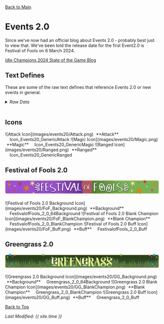 [Back to Main](index.md)

# Events 2.0

Since we've now had an official blog about Events 2.0 - probably best just to view that. We've been told the release date for the first Event2.0 is Festival of Fools on 6 March 2024.

[Idle Champions 2024 State of the Game Blog](https://codenameentertainment.com/?page=idle_champions&post_id=1636#blog)

## Text Defines

These are some of the raw text defines that reference Events 2.0 or new events in general.

<details><summary><em>Raw Data</em></summary>
<p>
<pre>
{
    "id": 5471,
    "key": "events_2_faq_title",
    "contents": ""
}
{
    "id": 5472,
    "key": "events_2_faq",
    "contents": ""
}
{
    "id": 5463,
    "key": "events_2_achievement_box_msg",
    "contents": "Each achievement increases the damage of all Champions by 1%"
}
{
    "id": 5458,
    "key": "supporter_flex_slot_locked_msg",
    "contents": "Unlock the supporter slot now by purchasing DLC containing an event boost"
}
{
    "id": 5440,
    "key": "getting_event_details",
    "contents": "Getting event details..."
}
{
    "id": 5489,
    "key": "events_pick_champion_confirmation",
    "contents": "Are you sure you want to pick $heroName?"
}
</pre>
</p>
</details>
<br>

## Icons

<span class="emergenceShopTableRow">
    <span class="emergenceShopTableItem">
        <span class="emergenceShopTableIcon">
            ![Attack Icon](images/events20/Attack.png)
        </span>
        <span class="emergenceShopTableTextColumn">
            <span style="margin-left:5px">**Attack**</span>
            <span style="margin-left:15px">Icon_Events20_GenericAttack</span>
        </span>
    </span>
    <span class="emergenceShopTableItem">
        <span class="emergenceShopTableIcon">
            ![Magic Icon](images/events20/Magic.png)
        </span>
        <span class="emergenceShopTableTextColumn">
            <span style="margin-left:5px">**Magic**</span>
            <span style="margin-left:15px">Icon_Events20_GenericMagic</span>
        </span>
    </span>
    <span class="emergenceShopTableItem">
        <span class="emergenceShopTableIcon">
            ![Ranged Icon](images/events20/Ranged.png)
        </span>
        <span class="emergenceShopTableTextColumn">
            <span style="margin-left:5px">**Ranged**</span>
            <span style="margin-left:15px">Icon_Events20_GenericRanged</span>
        </span>
    </span>
</span>

## Festival of Fools 2.0

![Festival of Fools 2.0 Banner](images/events20/FoF_Banner.png)

<span class="emergenceShopTableRow">
    <span class="emergenceShopTableItem">
        <span class="emergenceShopTableIcon">
            ![Festival of Fools 2.0 Background Icon](images/events20/FoF_Background.png)
        </span>
        <span class="emergenceShopTableTextColumn">
            <span style="margin-left:5px">**Background**</span>
            <span style="margin-left:15px">FestivalofFools_2_0_64Background</span>
        </span>
    </span>
    <span class="emergenceShopTableItem">
        <span class="emergenceShopTableIcon">
            ![Festival of Fools 2.0 Blank Champion Icon](images/events20/FoF_BlankChampion.png)
        </span>
        <span class="emergenceShopTableTextColumn">
            <span style="margin-left:5px">**Blank Champion**</span>
            <span style="margin-left:15px">FestivalofFools_2_0_BlankChampion</span>
        </span>
    </span>
    <span class="emergenceShopTableItem">
        <span class="emergenceShopTableIcon">
            ![Festival of Fools 2.0 Buff Icon](images/events20/FoF_Buff.png)
        </span>
        <span class="emergenceShopTableTextColumn">
            <span style="margin-left:5px">**Buff**</span>
            <span style="margin-left:15px">FestivalofFools_2_0_Buff</span>
        </span>
    </span>
</span>

## Greengrass 2.0

![Greengrass 2.0 Banner](images/events20/GG_Banner.png)

<span class="emergenceShopTableRow">
    <span class="emergenceShopTableItem">
        <span class="emergenceShopTableIcon">
            ![Greengrass 2.0 Background Icon](images/events20/GG_Background.png)
        </span>
        <span class="emergenceShopTableTextColumn">
            <span style="margin-left:5px">**Background**</span>
            <span style="margin-left:15px">Greengrass_2_0_64Background</span>
        </span>
    </span>
    <span class="emergenceShopTableItem">
        <span class="emergenceShopTableIcon">
            ![Greengrass 2.0 Blank Champion Icon](images/events20/GG_BlankChampion.png)
        </span>
        <span class="emergenceShopTableTextColumn">
            <span style="margin-left:5px">**Blank Champion**</span>
            <span style="margin-left:15px">Greengrass_2_0_BlankChampion</span>
        </span>
    </span>
    <span class="emergenceShopTableItem">
        <span class="emergenceShopTableIcon">
            ![Greengrass 2.0 Buff Icon](images/events20/GG_Buff.png)
        </span>
        <span class="emergenceShopTableTextColumn">
            <span style="margin-left:5px">**Buff**</span>
            <span style="margin-left:15px">Greengrass_2_0_Buff</span>
        </span>
    </span>
</span>

[Back to Top](#top)

*Last Modified: {{ site.time }}*